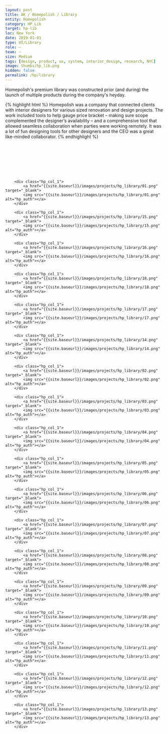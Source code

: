 ```yaml
---
layout: post
title: AK / Homepolish / Library
entity: Homepolish
category: HP_Lib
target: hp-lib
loc: New York
date: 2019-01-01
type: UI/Library
role: –
team: –
size: Medium
tags: [design, product, ux, system, interior_design, research, NYC]
image: thumbs/hp_lib.png
hidden: false
permalink: /hp/library
---
```


<div class="bg_color_none">
<div class="large_words">
Homepolish's premium library was constructed prior (and during) the launch of multiple products during the company's heyday.
</div>
</div>

{% highlight html %}
Homepolish was a company that connected clients with interior designers for various sized renovation and design projects. The work included tools to help gauge price bracket – making sure scope complemented the designer’s availability – and a comprehensive tool that allowed seamless collaboration when parties were working remotely. It was a lot of fun designing tools for other designers and the CEO was a great like-minded collaborator.
{% endhighlight %}



<div class="library_divider_01" style="background-image: url(../images/patterns/library_divider_01.png); height: 100px;"></div>

<div class="hp_container_pc4">

		<div class="hp_col_1">
			<a href="{{site.baseurl}}/images/projects/hp_library/01.png" target="_blank">
			<img src="{{site.baseurl}}/images/projects/hp_library/01.png" alt="hp_auth"></a>
		</div>

</div>

<div class="hp_divider_8"></div>

<div class="hp_container_pc4">

		<div class="hp_col_1">
			<a href="{{site.baseurl}}/images/projects/hp_library/15.png" target="_blank">
			<img src="{{site.baseurl}}/images/projects/hp_library/15.png" alt="hp_auth"></a>
		</div>

</div>


<div class="hp_divider_8"></div>

<div class="hp_container_pc4">

		<div class="hp_col_1">
			<a href="{{site.baseurl}}/images/projects/hp_library/16.png" target="_blank">
			<img src="{{site.baseurl}}/images/projects/hp_library/16.png" alt="hp_auth"></a>
		</div>

</div>

<div class="hp_divider_8"></div>


<div class="hp_container_pc4">

		<div class="hp_col_1">
			<a href="{{site.baseurl}}/images/projects/hp_library/18.png" target="_blank">
			<img src="{{site.baseurl}}/images/projects/hp_library/18.png" alt="hp_auth"></a>
		</div>

</div>

<div class="hp_divider_8"></div>


<div class="hp_container_pc4">

		<div class="hp_col_1">
			<a href="{{site.baseurl}}/images/projects/hp_library/17.png" target="_blank">
			<img src="{{site.baseurl}}/images/projects/hp_library/17.png" alt="hp_auth"></a>
		</div>

</div>


<div class="hp_divider_8"></div>

<div class="hp_container_pc4">

		<div class="hp_col_1">
			<a href="{{site.baseurl}}/images/projects/hp_library/14.png" target="_blank">
			<img src="{{site.baseurl}}/images/projects/hp_library/14.png" alt="hp_auth"></a>
		</div>

</div>


<div class="hp_divider_8"></div>

<div class="hp_container_pc4">

		<div class="hp_col_1">
			<a href="{{site.baseurl}}/images/projects/hp_library/02.png" target="_blank">
			<img src="{{site.baseurl}}/images/projects/hp_library/02.png" alt="hp_auth"></a>
		</div>

</div>

<div class="hp_divider_8"></div>

<div class="hp_container_pc4">

		<div class="hp_col_1">
			<a href="{{site.baseurl}}/images/projects/hp_library/03.png" target="_blank">
			<img src="{{site.baseurl}}/images/projects/hp_library/03.png" alt="hp_auth"></a>
		</div>

</div>

<div class="hp_divider_8"></div>

<div class="hp_container_pc4">

		<div class="hp_col_1">
			<a href="{{site.baseurl}}/images/projects/hp_library/04.png" target="_blank">
			<img src="{{site.baseurl}}/images/projects/hp_library/04.png" alt="hp_auth"></a>
		</div>

</div>

<div class="hp_divider_8"></div>

<div class="hp_container_pc4">

		<div class="hp_col_1">
			<a href="{{site.baseurl}}/images/projects/hp_library/05.png" target="_blank">
			<img src="{{site.baseurl}}/images/projects/hp_library/05.png" alt="hp_auth"></a>
		</div>

</div>

<div class="hp_divider_8"></div>

<div class="hp_container_pc4">

		<div class="hp_col_1">
			<a href="{{site.baseurl}}/images/projects/hp_library/06.png" target="_blank">
			<img src="{{site.baseurl}}/images/projects/hp_library/06.png" alt="hp_auth"></a>
		</div>

</div>

<div class="hp_divider_8"></div>

<div class="hp_container_pc4">

		<div class="hp_col_1">
			<a href="{{site.baseurl}}/images/projects/hp_library/07.png" target="_blank">
			<img src="{{site.baseurl}}/images/projects/hp_library/07.png" alt="hp_auth"></a>
		</div>

</div>

<div class="hp_divider_8"></div>

<div class="hp_container_pc4">

		<div class="hp_col_1">
			<a href="{{site.baseurl}}/images/projects/hp_library/08.png" target="_blank">
			<img src="{{site.baseurl}}/images/projects/hp_library/08.png" alt="hp_auth"></a>
		</div>

</div>

<div class="hp_divider_8"></div>

<div class="hp_container_pc4">

		<div class="hp_col_1">
			<a href="{{site.baseurl}}/images/projects/hp_library/09.png" target="_blank">
			<img src="{{site.baseurl}}/images/projects/hp_library/09.png" alt="hp_auth"></a>
		</div>
</div>


<div class="hp_divider_8"></div>

<div class="hp_container_pc4">

		<div class="hp_col_1">
			<a href="{{site.baseurl}}/images/projects/hp_library/10.png" target="_blank">
			<img src="{{site.baseurl}}/images/projects/hp_library/10.png" alt="hp_auth"></a>
		</div>

</div>

<div class="hp_divider_8"></div>

<div class="hp_container_pc4">

		<div class="hp_col_1">
			<a href="{{site.baseurl}}/images/projects/hp_library/11.png" target="_blank">
			<img src="{{site.baseurl}}/images/projects/hp_library/11.png" alt="hp_auth"></a>
		</div>

</div>

<div class="hp_divider_8"></div>

<div class="hp_container_pc4">

		<div class="hp_col_1">
			<a href="{{site.baseurl}}/images/projects/hp_library/12.png" target="_blank">
			<img src="{{site.baseurl}}/images/projects/hp_library/12.png" alt="hp_auth"></a>
		</div>

</div>


<div class="hp_divider_8"></div>

<div class="hp_container_pc4">

		<div class="hp_col_1">
			<a href="{{site.baseurl}}/images/projects/hp_library/13.png" target="_blank">
			<img src="{{site.baseurl}}/images/projects/hp_library/13.png" alt="hp_auth"></a>
		</div>

</div>









